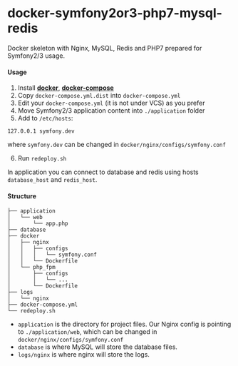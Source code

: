 # docker-symfony2or3-php7-mysql-redis

Docker skeleton with Nginx, MySQL, Redis and PHP7 prepared for Symfony2/3 usage.

#### Usage

1. Install **[docker](https://docs.docker.com/engine/installation/linux/ubuntu/)**, **[docker-compose](https://docs.docker.com/compose/install/)**
2. Copy `docker-compose.yml.dist` into `docker-compose.yml`
3. Edit your `docker-compose.yml` (it is not under VCS) as you prefer
4. Move Symfony2/3 application content into `./application` folder
5. Add to `/etc/hosts`:
```
127.0.0.1 symfony.dev
```
where `symfony.dev` can be changed in `docker/nginx/configs/symfony.conf`

6. Run `redeploy.sh`

In application you can connect to database and redis using hosts `database_host` and `redis_host`.

#### Structure

```
├── application
│   └── web
│       └── app.php
├── database
├── docker
│   ├── nginx
│   │   ├── configs
│   │   │   └── symfony.conf
│   │   └── Dockerfile
│   └── php_fpm
│       ├── configs
│       │   └── ...
│       └── Dockerfile
├── logs
│   └── nginx
├── docker-compose.yml
└── redeploy.sh
```

- `application` is the directory for project files. Our Nginx config is pointing to `./application/web`, which can be changed in `docker/nginx/configs/symfony.conf`
- `database` is where MySQL will store the database files.
- `logs/nginx` is where nginx will store the logs.
